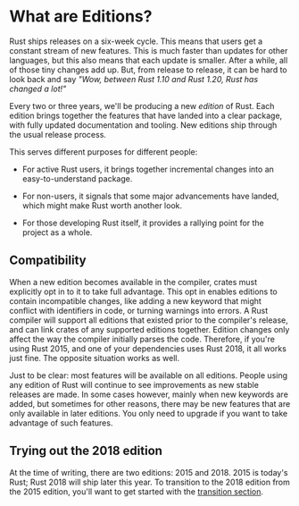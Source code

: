 # What are Editions?

Rust ships releases on a six-week cycle. This means that users get a constant
stream of new features. This is much faster than updates for other languages,
but this also means that each update is smaller.  After a while, all of those
tiny changes add up. But, from release to release, it can be hard to look back
and say *"Wow, between Rust 1.10 and Rust 1.20, Rust has changed a lot!"*

Every two or three years, we'll be producing a new *edition* of Rust. Each
edition brings together the features that have landed into a clear package, with
fully updated documentation and tooling. New editions ship through the usual
release process.

This serves different purposes for different people:

- For active Rust users, it brings together incremental changes into an
  easy-to-understand package.

- For non-users, it signals that some major advancements have landed, which
  might make Rust worth another look.

- For those developing Rust itself, it provides a rallying point for the project as a
  whole.

## Compatibility

When a new edition becomes available in the compiler, crates must explicitly opt
in to it to take full advantage. This opt in enables editions to contain
incompatible changes, like adding a new keyword that might conflict with
identifiers in code, or turning warnings into errors. A Rust compiler will
support all editions that existed prior to the compiler's release, and can link
crates of any supported editions together.
Edition changes only affect the way the compiler initially parses the code.
Therefore, if you're using Rust 2015, and
one of your dependencies uses Rust 2018, it all works just fine. The opposite
situation works as well.

Just to be clear: most features will be available on all editions.
People using any edition of Rust will continue to see improvements as new
stable releases are made.  In some cases however, mainly when new keywords are
added, but sometimes for other reasons, there may be new features that are only
available in later editions.  You only need to upgrade if you want to take
advantage of such features.

## Trying out the 2018 edition

At the time of writing, there are two editions: 2015 and 2018. 2015 is today's
Rust; Rust 2018 will ship later this year. To transition to the 2018 edition
from the 2015 edition, you'll want to get started with the [transition
section](transitioning-your-code-to-a-new-edition.html).
